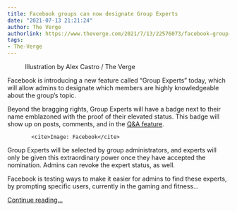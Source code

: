 ```yaml
---
title: Facebook groups can now designate Group Experts
date: "2021-07-13 21:21:24"
author: The Verge
authorlink: https://www.theverge.com/2021/7/13/22576073/facebook-group-experts-badge-misinformation
tags:
- The-Verge
---
```

<figure>
      <img alt="" src="https://cdn.vox-cdn.com/thumbor/puOKdt8Sv4x4uq39YedOjHI96x0=/0x0:2040x1360/1310x873/cdn.vox-cdn.com/uploads/chorus_image/image/69578066/acastro_180522_facebook_0001.5.jpg" />
        <figcaption>Illustration by Alex Castro / The Verge</figcaption>
    </figure>

  <p id="TA3JHY">Facebook is introducing a new feature called “Group Experts” today, which will allow admins to designate which members are highly knowledgeable about the group’s topic.</p>
<p id="K9SqGE">Beyond the bragging rights, Group Experts will have a badge next to their name emblazoned with the proof of their elevated status. This badge will show up on posts, comments, and in the <a href="https://www.facebook.com/community/whats-new/introducing-qa-engage-community/">Q&amp;A feature</a>.</p>
  <figure class="e-image">
        
      <cite>Image: Facebook</cite>
  </figure>
<p id="TfyqeD">Group Experts will be selected by group administrators, and experts will only be given this extraordinary power once they have accepted the nomination. Admins can revoke the expert status, as well.</p>
<p id="TOf2zm">Facebook is testing ways to make it easier for admins to find these experts, by prompting specific users, currently in the gaming and fitness...</p>
  <p>
    <a href="https://www.theverge.com/2021/7/13/22576073/facebook-group-experts-badge-misinformation">Continue reading&hellip;</a>
  </p>
